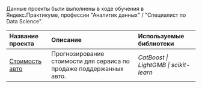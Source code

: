 <p dir="auto">Данные проекты были выполнены в ходе обучения в Яндекс.Практикуме, профессии "Аналитик данных" / "Специалист по Data Science".</p>
<table>
<thead>
<tr>
<th align="left">Название проекта</th>
<th align="left">Описание</th>
<th align="left">Используемые библиотеки</th>
</tr>
</thead>
<tbody>
<tr>
<td align="left"><a href="/Yandex-Practicum/practicum_data_example_repo/blob/master/big_cities_music">Стоимость авто</a></td>
<td align="left">Прогнозирование стоимости для сервиса по продаже поддержанных авто.  </td>
<td align="left"><em>CatBoost | LightGMB | scikit-learn</em></td>
</tr>
</tbody>
</table>
</article>
